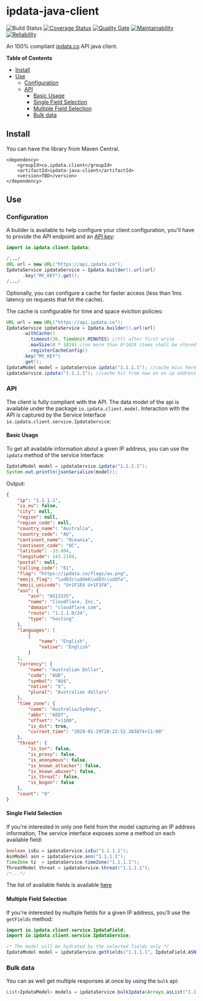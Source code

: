 # ipdata-java-client
![Build Status](https://www.travis-ci.org/yassine/ipdata-java-client.svg?branch=master)
[![Coverage Status](https://sonarcloud.io/api/project_badges/measure?metric=coverage&project=yassine_ipdata-java-client)](https://sonarcloud.io/dashboard/index/yassine_ipdata-java-client)
[![Quality Gate](https://sonarcloud.io/api/project_badges/measure?metric=alert_status&project=yassine_ipdata-java-client)](https://sonarcloud.io/dashboard/index/yassine_ipdata-java-client)
[![Maintainability](https://sonarcloud.io/api/project_badges/measure?metric=sqale_rating&project=yassine_ipdata-java-client)](https://sonarcloud.io/dashboard/index/yassine_ipdata-java-client)
[![Reliability](https://sonarcloud.io/api/project_badges/measure?metric=reliability_rating&project=yassine_ipdata-java-client)](https://sonarcloud.io/dashboard/index/yassine_ipdata-java-client)


An 100% compliant [ipdata.co](https://ipdata.co) API java client.

**Table of Contents**

- [Install](#install)
- [Use](#use)
  - [Configuration](#configuration)
  - [API](#create-an-instance)
    - [Basic Usage](#basic-usage)
    - [Single Field Selection](#single-field-selection)
    - [Multiple Field Selection](#multiple-field-selection)
    - [Bulk data](#bulk-data)
  

## Install
You can have the library from Maven Central.
```
<dependency>
    <groupId>co.ipdata.client</groupId>
    <artifactId>ipdata-java-client</artifactId>
    <version>TBD</version>
</dependency>
```

## Use

### Configuration
A builder is available to help configure your client configuration, you'll have to provide the API endpoint and an [API key](https://ipdata.co/pricing.html):
```java
import io.ipdata.client.Ipdata;

/.../
URL url = new URL("https://api.ipdata.co");
IpdataService ipdataService = Ipdata.builder().url(url)
      .key("MY_KEY").get();
/.../
```
Optionally, you can configure a cache for faster access (less than 1ms latency on requests that hit the cache). 

The cache is configurable for time and space eviction policies:

```java
URL url = new URL("https://api.ipdata.co");
IpdataService ipdataService = Ipdata.builder().url(url)
      .withCache()
        .timeout(30, TimeUnit.MINUTES) //ttl after first write
        .maxSize(8 * 1024) //no more than 8*1024 items shall be stored in cache
        .registerCacheConfig()
      .key("MY_KEY")
      .get();
IpdataModel model = ipdataService.ipdata("1.1.1.1"); //cache miss here
ipdataService.ipdata("1.1.1.1"); //cache hit from now on on ip address "1.1.1.1"
```

### API
The client is fully compliant with the API. The data model of the api is available under the package ``io.ipdata.client.model``.
Interaction with the API is captured by the Service Interface ``io.ipdata.client.service.IpdataService``:

#### Basic Usage
To get all available information about a given IP address, you can use the ``ipdata`` method of the service Interface:
```java
IpdataModel model = ipdataService.ipdata("1.1.1.1");
System.out.println(jsonSerialize(model));
```

Output:
```json
{
    "ip": "1.1.1.1",
    "is_eu": false,
    "city": null,
    "region": null,
    "region_code": null,
    "country_name": "Australia",
    "country_code": "AU",
    "continent_name": "Oceania",
    "continent_code": "OC",
    "latitude": -33.494,
    "longitude": 143.2104,
    "postal": null,
    "calling_code": "61",
    "flag": "https://ipdata.co/flags/au.png",
    "emoji_flag": "\ud83c\udde6\ud83c\uddfa",
    "emoji_unicode": "U+1F1E6 U+1F1FA",
    "asn": {
        "asn": "AS13335",
        "name": "Cloudflare, Inc.",
        "domain": "cloudflare.com",
        "route": "1.1.1.0/24",
        "type": "hosting"
    },
    "languages": [
        {
            "name": "English",
            "native": "English"
        }
    ],
    "currency": {
        "name": "Australian Dollar",
        "code": "AUD",
        "symbol": "AU$",
        "native": "$",
        "plural": "Australian dollars"
    },
    "time_zone": {
        "name": "Australia/Sydney",
        "abbr": "AEDT",
        "offset": "+1100",
        "is_dst": true,
        "current_time": "2020-01-29T20:22:52.283874+11:00"
    },
    "threat": {
        "is_tor": false,
        "is_proxy": false,
        "is_anonymous": false,
        "is_known_attacker": false,
        "is_known_abuser": false,
        "is_threat": false,
        "is_bogon": false
    },
    "count": "0"
}
```

#### Single Field Selection
If you're interested in only one field from the model capturing an IP address information, The service interface
exposes some a method on each available field:

```java
boolean isEu = ipdataService.isEu("1.1.1.1");
AsnModel asn = ipdataService.asn("1.1.1.1");
TimeZone tz  = ipdataService.timeZone("1.1.1.1");
ThreatModel threat = ipdataService.threat("1.1.1.1");
/*...*/
```
The list of available fields is available [here](https://docs.ipdata.co/api-reference/response-fields)

#### Multiple Field Selection
If you're interested by multiple fields for a given IP address, you'll use the ``getFields`` method:
```java
import io.ipdata.client.service.IpdataField;
import io.ipdata.client.service.IpdataService;

/* The model will be hydrated by the selected fields only */
IpdataModel model = ipdataService.getFields("1.1.1.1", IpdataField.ASN, IpdataField.CURRENCY);

```

### Bulk data
You can as well get multiple responses at once by using the ``bulk`` api:

```java
List<IpdataModel> models = ipdataService.bulkIpdata(Arrays.asList("1.1.1.1", "8.8.8.8"));
```



